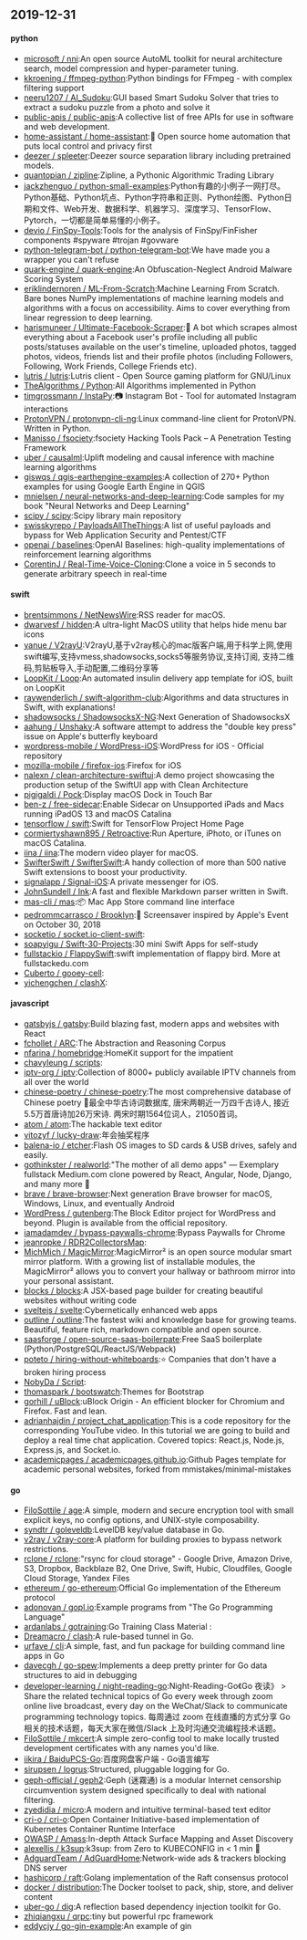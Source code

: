 ## 2019-12-31

#### python
* [microsoft / nni](https://github.com/microsoft/nni):An open source AutoML toolkit for neural architecture search, model compression and hyper-parameter tuning.
* [kkroening / ffmpeg-python](https://github.com/kkroening/ffmpeg-python):Python bindings for FFmpeg - with complex filtering support
* [neeru1207 / AI_Sudoku](https://github.com/neeru1207/AI_Sudoku):GUI based Smart Sudoku Solver that tries to extract a sudoku puzzle from a photo and solve it
* [public-apis / public-apis](https://github.com/public-apis/public-apis):A collective list of free APIs for use in software and web development.
* [home-assistant / home-assistant](https://github.com/home-assistant/home-assistant):🏡
Open source home automation that puts local control and privacy first
* [deezer / spleeter](https://github.com/deezer/spleeter):Deezer source separation library including pretrained models.
* [quantopian / zipline](https://github.com/quantopian/zipline):Zipline, a Pythonic Algorithmic Trading Library
* [jackzhenguo / python-small-examples](https://github.com/jackzhenguo/python-small-examples):Python有趣的小例子一网打尽。Python基础、Python坑点、Python字符串和正则、Python绘图、Python日期和文件、Web开发、数据科学、机器学习、深度学习、TensorFlow、Pytorch，一切都是简单易懂的小例子。
* [devio / FinSpy-Tools](https://github.com/devio/FinSpy-Tools):Tools for the analysis of FinSpy/FinFisher components #spyware #trojan #govware
* [python-telegram-bot / python-telegram-bot](https://github.com/python-telegram-bot/python-telegram-bot):We have made you a wrapper you can't refuse
* [quark-engine / quark-engine](https://github.com/quark-engine/quark-engine):An Obfuscation-Neglect Android Malware Scoring System
* [eriklindernoren / ML-From-Scratch](https://github.com/eriklindernoren/ML-From-Scratch):Machine Learning From Scratch. Bare bones NumPy implementations of machine learning models and algorithms with a focus on accessibility. Aims to cover everything from linear regression to deep learning.
* [harismuneer / Ultimate-Facebook-Scraper](https://github.com/harismuneer/Ultimate-Facebook-Scraper):🤖
A bot which scrapes almost everything about a Facebook user's profile including all public posts/statuses available on the user's timeline, uploaded photos, tagged photos, videos, friends list and their profile photos (including Followers, Following, Work Friends, College Friends etc).
* [lutris / lutris](https://github.com/lutris/lutris):Lutris client - Open Source gaming platform for GNU/Linux
* [TheAlgorithms / Python](https://github.com/TheAlgorithms/Python):All Algorithms implemented in Python
* [timgrossmann / InstaPy](https://github.com/timgrossmann/InstaPy):📷
Instagram Bot - Tool for automated Instagram interactions
* [ProtonVPN / protonvpn-cli-ng](https://github.com/ProtonVPN/protonvpn-cli-ng):Linux command-line client for ProtonVPN. Written in Python.
* [Manisso / fsociety](https://github.com/Manisso/fsociety):fsociety Hacking Tools Pack – A Penetration Testing Framework
* [uber / causalml](https://github.com/uber/causalml):Uplift modeling and causal inference with machine learning algorithms
* [giswqs / qgis-earthengine-examples](https://github.com/giswqs/qgis-earthengine-examples):A collection of 270+ Python examples for using Google Earth Engine in QGIS
* [mnielsen / neural-networks-and-deep-learning](https://github.com/mnielsen/neural-networks-and-deep-learning):Code samples for my book "Neural Networks and Deep Learning"
* [scipy / scipy](https://github.com/scipy/scipy):Scipy library main repository
* [swisskyrepo / PayloadsAllTheThings](https://github.com/swisskyrepo/PayloadsAllTheThings):A list of useful payloads and bypass for Web Application Security and Pentest/CTF
* [openai / baselines](https://github.com/openai/baselines):OpenAI Baselines: high-quality implementations of reinforcement learning algorithms
* [CorentinJ / Real-Time-Voice-Cloning](https://github.com/CorentinJ/Real-Time-Voice-Cloning):Clone a voice in 5 seconds to generate arbitrary speech in real-time

#### swift
* [brentsimmons / NetNewsWire](https://github.com/brentsimmons/NetNewsWire):RSS reader for macOS.
* [dwarvesf / hidden](https://github.com/dwarvesf/hidden):A ultra-light MacOS utility that helps hide menu bar icons
* [yanue / V2rayU](https://github.com/yanue/V2rayU):V2rayU,基于v2ray核心的mac版客户端,用于科学上网,使用swift编写,支持vmess,shadowsocks,socks5等服务协议,支持订阅, 支持二维码,剪贴板导入,手动配置,二维码分享等
* [LoopKit / Loop](https://github.com/LoopKit/Loop):An automated insulin delivery app template for iOS, built on LoopKit
* [raywenderlich / swift-algorithm-club](https://github.com/raywenderlich/swift-algorithm-club):Algorithms and data structures in Swift, with explanations!
* [shadowsocks / ShadowsocksX-NG](https://github.com/shadowsocks/ShadowsocksX-NG):Next Generation of ShadowsocksX
* [aahung / Unshaky](https://github.com/aahung/Unshaky):A software attempt to address the "double key press" issue on Apple's butterfly keyboard
* [wordpress-mobile / WordPress-iOS](https://github.com/wordpress-mobile/WordPress-iOS):WordPress for iOS - Official repository
* [mozilla-mobile / firefox-ios](https://github.com/mozilla-mobile/firefox-ios):Firefox for iOS
* [nalexn / clean-architecture-swiftui](https://github.com/nalexn/clean-architecture-swiftui):A demo project showcasing the production setup of the SwiftUI app with Clean Architecture
* [pigigaldi / Pock](https://github.com/pigigaldi/Pock):Display macOS Dock in Touch Bar
* [ben-z / free-sidecar](https://github.com/ben-z/free-sidecar):Enable Sidecar on Unsupported iPads and Macs running iPadOS 13 and macOS Catalina
* [tensorflow / swift](https://github.com/tensorflow/swift):Swift for TensorFlow Project Home Page
* [cormiertyshawn895 / Retroactive](https://github.com/cormiertyshawn895/Retroactive):Run Aperture, iPhoto, or iTunes on macOS Catalina.
* [iina / iina](https://github.com/iina/iina):The modern video player for macOS.
* [SwifterSwift / SwifterSwift](https://github.com/SwifterSwift/SwifterSwift):A handy collection of more than 500 native Swift extensions to boost your productivity.
* [signalapp / Signal-iOS](https://github.com/signalapp/Signal-iOS):A private messenger for iOS.
* [JohnSundell / Ink](https://github.com/JohnSundell/Ink):A fast and flexible Markdown parser written in Swift.
* [mas-cli / mas](https://github.com/mas-cli/mas):📦
Mac App Store command line interface
* [pedrommcarrasco / Brooklyn](https://github.com/pedrommcarrasco/Brooklyn):🍎
Screensaver inspired by Apple's Event on October 30, 2018
* [socketio / socket.io-client-swift](https://github.com/socketio/socket.io-client-swift):
* [soapyigu / Swift-30-Projects](https://github.com/soapyigu/Swift-30-Projects):30 mini Swift Apps for self-study
* [fullstackio / FlappySwift](https://github.com/fullstackio/FlappySwift):swift implementation of flappy bird. More at fullstackedu.com
* [Cuberto / gooey-cell](https://github.com/Cuberto/gooey-cell):
* [yichengchen / clashX](https://github.com/yichengchen/clashX):

#### javascript
* [gatsbyjs / gatsby](https://github.com/gatsbyjs/gatsby):Build blazing fast, modern apps and websites with React
* [fchollet / ARC](https://github.com/fchollet/ARC):The Abstraction and Reasoning Corpus
* [nfarina / homebridge](https://github.com/nfarina/homebridge):HomeKit support for the impatient
* [chavyleung / scripts](https://github.com/chavyleung/scripts):
* [iptv-org / iptv](https://github.com/iptv-org/iptv):Collection of 8000+ publicly available IPTV channels from all over the world
* [chinese-poetry / chinese-poetry](https://github.com/chinese-poetry/chinese-poetry):The most comprehensive database of Chinese poetry 🧶最全中华古诗词数据库, 唐宋两朝近一万四千古诗人, 接近5.5万首唐诗加26万宋诗. 两宋时期1564位词人，21050首词。
* [atom / atom](https://github.com/atom/atom):The hackable text editor
* [vitozyf / lucky-draw](https://github.com/vitozyf/lucky-draw):年会抽奖程序
* [balena-io / etcher](https://github.com/balena-io/etcher):Flash OS images to SD cards & USB drives, safely and easily.
* [gothinkster / realworld](https://github.com/gothinkster/realworld):"The mother of all demo apps" — Exemplary fullstack Medium.com clone powered by React, Angular, Node, Django, and many more
🏅
* [brave / brave-browser](https://github.com/brave/brave-browser):Next generation Brave browser for macOS, Windows, Linux, and eventually Android
* [WordPress / gutenberg](https://github.com/WordPress/gutenberg):The Block Editor project for WordPress and beyond. Plugin is available from the official repository.
* [iamadamdev / bypass-paywalls-chrome](https://github.com/iamadamdev/bypass-paywalls-chrome):Bypass Paywalls for Chrome
* [jeanropke / RDR2CollectorsMap](https://github.com/jeanropke/RDR2CollectorsMap):
* [MichMich / MagicMirror](https://github.com/MichMich/MagicMirror):MagicMirror² is an open source modular smart mirror platform. With a growing list of installable modules, the MagicMirror² allows you to convert your hallway or bathroom mirror into your personal assistant.
* [blocks / blocks](https://github.com/blocks/blocks):A JSX-based page builder for creating beautiful websites without writing code
* [sveltejs / svelte](https://github.com/sveltejs/svelte):Cybernetically enhanced web apps
* [outline / outline](https://github.com/outline/outline):The fastest wiki and knowledge base for growing teams. Beautiful, feature rich, markdown compatible and open source.
* [saasforge / open-source-saas-boilerpate](https://github.com/saasforge/open-source-saas-boilerpate):Free SaaS boilerplate (Python/PostgreSQL/ReactJS/Webpack)
* [poteto / hiring-without-whiteboards](https://github.com/poteto/hiring-without-whiteboards):⭐️
Companies that don't have a broken hiring process
* [NobyDa / Script](https://github.com/NobyDa/Script):
* [thomaspark / bootswatch](https://github.com/thomaspark/bootswatch):Themes for Bootstrap
* [gorhill / uBlock](https://github.com/gorhill/uBlock):uBlock Origin - An efficient blocker for Chromium and Firefox. Fast and lean.
* [adrianhajdin / project_chat_application](https://github.com/adrianhajdin/project_chat_application):This is a code repository for the corresponding YouTube video. In this tutorial we are going to build and deploy a real time chat application. Covered topics: React.js, Node.js, Express.js, and Socket.io.
* [academicpages / academicpages.github.io](https://github.com/academicpages/academicpages.github.io):Github Pages template for academic personal websites, forked from mmistakes/minimal-mistakes

#### go
* [FiloSottile / age](https://github.com/FiloSottile/age):A simple, modern and secure encryption tool with small explicit keys, no config options, and UNIX-style composability.
* [syndtr / goleveldb](https://github.com/syndtr/goleveldb):LevelDB key/value database in Go.
* [v2ray / v2ray-core](https://github.com/v2ray/v2ray-core):A platform for building proxies to bypass network restrictions.
* [rclone / rclone](https://github.com/rclone/rclone):"rsync for cloud storage" - Google Drive, Amazon Drive, S3, Dropbox, Backblaze B2, One Drive, Swift, Hubic, Cloudfiles, Google Cloud Storage, Yandex Files
* [ethereum / go-ethereum](https://github.com/ethereum/go-ethereum):Official Go implementation of the Ethereum protocol
* [adonovan / gopl.io](https://github.com/adonovan/gopl.io):Example programs from "The Go Programming Language"
* [ardanlabs / gotraining](https://github.com/ardanlabs/gotraining):Go Training Class Material :
* [Dreamacro / clash](https://github.com/Dreamacro/clash):A rule-based tunnel in Go.
* [urfave / cli](https://github.com/urfave/cli):A simple, fast, and fun package for building command line apps in Go
* [davecgh / go-spew](https://github.com/davecgh/go-spew):Implements a deep pretty printer for Go data structures to aid in debugging
* [developer-learning / night-reading-go](https://github.com/developer-learning/night-reading-go):Night-Reading-Go《Go 夜读》 > Share the related technical topics of Go every week through zoom online live broadcast, every day on the WeChat/Slack to communicate programming technology topics. 每周通过 zoom 在线直播的方式分享 Go 相关的技术话题，每天大家在微信/Slack 上及时沟通交流编程技术话题。
* [FiloSottile / mkcert](https://github.com/FiloSottile/mkcert):A simple zero-config tool to make locally trusted development certificates with any names you'd like.
* [iikira / BaiduPCS-Go](https://github.com/iikira/BaiduPCS-Go):百度网盘客户端 - Go语言编写
* [sirupsen / logrus](https://github.com/sirupsen/logrus):Structured, pluggable logging for Go.
* [geph-official / geph2](https://github.com/geph-official/geph2):Geph (迷霧通) is a modular Internet censorship circumvention system designed specifically to deal with national filtering.
* [zyedidia / micro](https://github.com/zyedidia/micro):A modern and intuitive terminal-based text editor
* [cri-o / cri-o](https://github.com/cri-o/cri-o):Open Container Initiative-based implementation of Kubernetes Container Runtime Interface
* [OWASP / Amass](https://github.com/OWASP/Amass):In-depth Attack Surface Mapping and Asset Discovery
* [alexellis / k3sup](https://github.com/alexellis/k3sup):k3sup: from Zero to KUBECONFIG in < 1 min
🚀
* [AdguardTeam / AdGuardHome](https://github.com/AdguardTeam/AdGuardHome):Network-wide ads & trackers blocking DNS server
* [hashicorp / raft](https://github.com/hashicorp/raft):Golang implementation of the Raft consensus protocol
* [docker / distribution](https://github.com/docker/distribution):The Docker toolset to pack, ship, store, and deliver content
* [uber-go / dig](https://github.com/uber-go/dig):A reflection based dependency injection toolkit for Go.
* [zhiqiangxu / qrpc](https://github.com/zhiqiangxu/qrpc):tiny but powerful rpc framework
* [eddycjy / go-gin-example](https://github.com/eddycjy/go-gin-example):An example of gin
